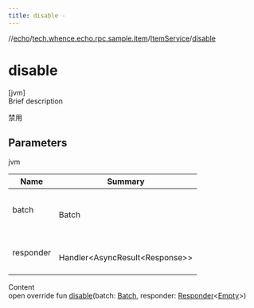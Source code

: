 ```yaml
---
title: disable -
---
```

//[echo](../../index.md)/[tech.whence.echo.rpc.sample.item](../index.md)/[ItemService](index.md)/[disable](disable.md)



# disable  
[jvm]  
Brief description  


禁用



## Parameters  
  
jvm  
  
|  Name|  Summary| 
|---|---|
| batch| <br><br>Batch<br><br>
| responder| <br><br>Handler<AsyncResult<Response<Empty>>><br><br>
  
  
Content  
open override fun [disable](disable.md)(batch: [Batch](../../tech.whence.echo.rpc.request/-batch/index.md), responder: [Responder](../../tech.whence.echo.rpc/index.md#tech.whence.echo.rpc/Responder///PointingToDeclaration/)<[Empty](../../tech.whence.echo.rpc.payload/-empty/index.md)>)  



